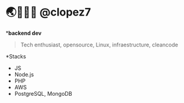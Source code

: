 # 🌏👨🏽‍💻 @clopez7
***backend dev**

> Tech enthusiast, opensource, Linux, infraestructure, cleancode

*Stacks
   * JS
   * Node.js
   * PHP
   * AWS
   * PostgreSQL, MongoDB
